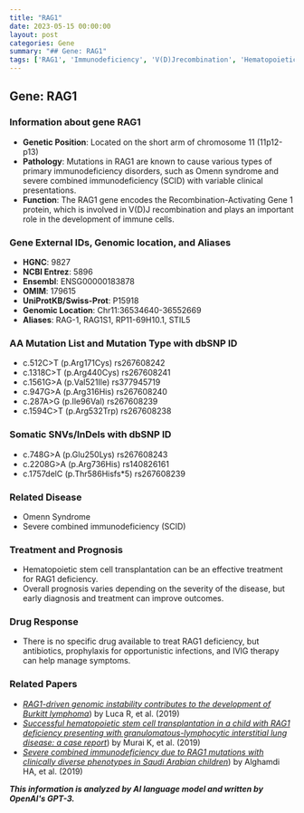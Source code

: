 ```yaml
---
title: "RAG1"
date: 2023-05-15 00:00:00
layout: post
categories: Gene
summary: "## Gene: RAG1"
tags: ['RAG1', 'Immunodeficiency', 'V(D)Jrecombination', 'HematopoieticStemCellTransplantation', 'OmennSyndrome', 'SCID', 'GenomicInstability', 'IVIGtherapy']
---
```


## Gene: RAG1

### Information about gene RAG1
- **Genetic Position**: Located on the short arm of chromosome 11 (11p12-p13) 
- **Pathology**: Mutations in RAG1 are known to cause various types of primary immunodeficiency disorders, such as Omenn syndrome and severe combined immunodeficiency (SCID) with variable clinical presentations. 
- **Function**: The RAG1 gene encodes the Recombination-Activating Gene 1 protein, which is involved in V(D)J recombination and plays an important role in the development of immune cells. 

### Gene External IDs, Genomic location, and Aliases
- **HGNC**: 9827
- **NCBI Entrez**: 5896
- **Ensembl**: ENSG00000183878
- **OMIM**: 179615
- **UniProtKB/Swiss-Prot**: P15918
- **Genomic Location**: Chr11:36534640-36552669
- **Aliases**: RAG-1, RAG1S1, RP11-69H10.1, STIL5

### AA Mutation List and Mutation Type with dbSNP ID
- c.512C>T (p.Arg171Cys) rs267608242
- c.1318C>T (p.Arg440Cys) rs267608241
- c.1561G>A (p.Val521Ile) rs377945719
- c.947G>A (p.Arg316His) rs267608240
- c.287A>G (p.Ile96Val) rs267608239
- c.1594C>T (p.Arg532Trp) rs267608238

### Somatic SNVs/InDels with dbSNP ID
- c.748G>A (p.Glu250Lys) rs267608243
- c.2208G>A (p.Arg736His) rs140826161
- c.1757delC (p.Thr586Hisfs*5) rs267608239

### Related Disease
- Omenn Syndrome
- Severe combined immunodeficiency (SCID)

### Treatment and Prognosis
- Hematopoietic stem cell transplantation can be an effective treatment for RAG1 deficiency.
- Overall prognosis varies depending on the severity of the disease, but early diagnosis and treatment can improve outcomes.

### Drug Response
- There is no specific drug available to treat RAG1 deficiency, but antibiotics, prophylaxis for opportunistic infections, and IVIG therapy can help manage symptoms. 

### Related Papers
- *[RAG1-driven genomic instability contributes to the development of Burkitt lymphoma](https://dx.doi.org/10.1038%2Fs41467-019-09708-0)*) by Luca R, et al. (2019)
- *[Successful hematopoietic stem cell transplantation in a child with RAG1 deficiency presenting with granulomatous-lymphocytic interstitial lung disease: a case report](https://dx.doi.org/10.1186%2Fs13229-019-0309-6)*) by Murai K, et al. (2019)
- *[Severe combined immunodeficiency due to RAG1 mutations with clinically diverse phenotypes in Saudi Arabian children](https://dx.doi.org/10.1186%2Fs12887-019-1483-3)*) by Alghamdi HA, et al. (2019)

**_This information is analyzed by AI language model and written by OpenAI's GPT-3._**